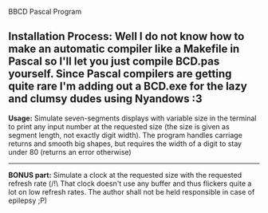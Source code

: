 BBCD Pascal Program

**Installation Process:** Well I do not know how to make an automatic compiler like a Makefile in Pascal so I'll let you just compile BCD.pas yourself. Since Pascal compilers are getting quite rare I'm adding out a BCD.exe for the lazy and clumsy dudes using Nyandows :3
---
**Usage:** Simulate seven-segments displays with variable size in the terminal to print any input number at the requested size (the size is given as segment length, not exactly digit width).
       The program handles carriage returns and smooth big shapes, but requires the width of a digit to stay under 80 (returns an error otherwise)
___
**BONUS part:** Simulate a clock at the requested size with the requested refresh rate (/!\ That clock doesn't use any buffer and thus flickers quite a lot on low refresh rates. The author shall not be held responsible in case of epilepsy ;P)